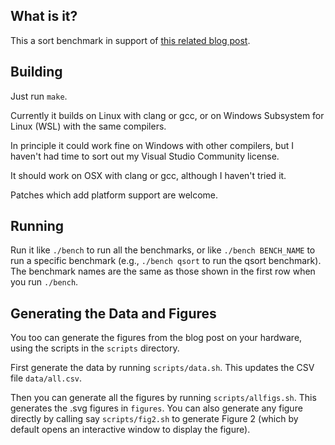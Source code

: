 ## What is it?

This a sort benchmark in support of [this related blog post](https://travisdowns.github.io/blog/2019/05/22/sorting.html).

## Building

Just run `make`.

Currently it builds on Linux with clang or gcc, or on Windows Subsystem for Linux (WSL) with the same compilers.

In principle it could work fine on Windows with other compilers, but I haven't had time to sort out my Visual Studio Community license.

It should work on OSX with clang or gcc, although I haven't tried it.

Patches which add platform support are welcome.

## Running

Run it like `./bench` to run all the benchmarks, or like `./bench BENCH_NAME` to run a specific benchmark (e.g., `./bench qsort` to run the qsort benchmark). The benchmark names are the same as those shown in the first row when you run `./bench`.

## Generating the Data and Figures

You too can generate the figures from the blog post on your hardware, using the scripts in the `scripts` directory.

First generate the data by running `scripts/data.sh`. This updates the CSV file `data/all.csv`.

Then you can generate all the figures by running `scripts/allfigs.sh`. This generates the .svg figures in `figures`. You can also generate any figure directly by calling say `scripts/fig2.sh` to generate Figure 2 (which by default opens an interactive window to display the figure).


